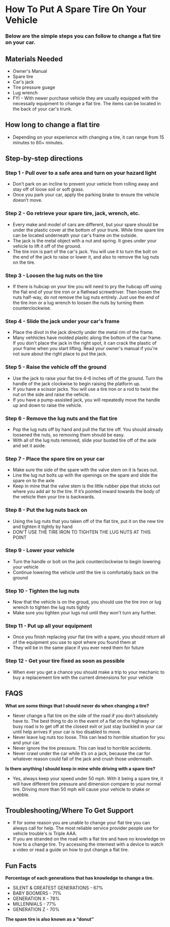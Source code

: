 <!-- Headings -->
# **How To Put A Spare Tire On Your Vehicle**


### **Below are the simple steps you can follow to change a flat tire on your car.**



## **Materials Needed**

* Owner's Manual
* Spare tire
* Car's jack
* Tire pressure guage
* Lug wrench
* FYI - With newer purchase vehicle they are usually equipped with the necessaily equipment to change a flat tire. The items can be located in the back of your car's trunk.

## **How long to change a flat tire**
* Depending on your experience with changing a tire, it can range from 15 minutes to 60+ minutes.


## **Step-by-step directions**
### **Step 1 - Pull over to a safe area and turn on your hazard light**
* Don’t park on an incline to prevent your vehicle from rolling away and stay off of loose soil or soft grass.
* Once you park your car, apply the parking brake to ensure the vehicle doesn’t move.

### **Step 2 - Go retrieve your spare tire, jack, wrench, etc.**
* Every make and model of cars are different, but your spare should be under the plastic cover at the bottom of your trunk. While time spare tire can be located underneath your car's frame on the outside.
* The jack is the metal object with a nut and spring. It goes under your vehicle to lift it off of the ground.
* The tire iron is part of the car's jack. You will use it to turn the bolt on the end of the jack to raise or lower it, and also to remove the lug nuts on the tire.

### **Step 3 - Loosen the lug nuts on the tire**
* If there is hubcap on your tire you will need to pry the hubcap off using the flat end of your tire iron or a flathead screwdriver. Then loosen the nuts half-way, do not remove the lug nuts entirely. Just use the end of the tire iron or a lug wrench to loosen the nuts by turning them counterclockwise.

### **Step 4 - Slide the jack under your car's frame**
* Place the divot in the jack directly under the metal rim of the frame.
* Many vehhicles have molded plastic along the bottom of the car frame. If you don't place the jack in the right spot, it can crack the plastic of your frame when you start lifting. Read your owner's manual if you're not sure about the right place to put the jack. 

### **Step 5 - Raise the vehicle off the ground**
* Use the jack to raise your flat tire 4–6 inches off of the ground. Turn the handle of the jack clockwise to begin raising the platform up. 
* If you have a scissor jacks. You will use a tire iron or a rod to twist the nut on the side and raise the vehicle. 
* If you have a pump-assisted jack, you will repeatedly move the handle up and down to raise the vehicle.

### **Step 6 - Remove the lug nuts and the flat tire**
* Pop the lug nuts off by hand and pull the flat tire off. You should already loosened the nuts, so removing them should be easy. 
* With all of the lug nuts removed, slide your busted tire off of the axle and set it aside.

### **Step 7 - Place the spare tire on your car**
* Make sure the side of the spare with the valve stem on it is faces out.
* Line the lug nut bolts up with the openings on the spare and slide the spare on to the axle 
* Keep in mine that the valve stem is the little rubber pipe that sticks out where you add air to the tire. If it’s pointed inward towards the body of the vehicle then your tire is backwards.

### **Step 8 - Put the lug nuts back on**
* Using the lug nuts that you taken off of the flat tire, put it on the new tire and tighten it tightly by hand 
* DON'T USE THE TIRE IRON TO TIGHTEN THE LUG NUTS AT THIS POINT

### **Step 9 - Lower your vehicle**
* Turn the handle or bolt on the jack counterclockwise to begin lowering your vehicle 
* Continue lowering the vehicle until the tire is comfortably back on the ground

### **Step 10 - Tighten the lug nuts**
* Now that the vehicle is on the groud, you should use the tire iron or lug wrench to tighten the lug nuts tightly 
* Make sure you tighten your lugs nut until they won't turn any further.

### **Step 11 - Put up all your equipment**
* Once you finish replacing your flat tire with a spare, you should return all of the equipment you use to spot where you found them at
* They will be in the same place if you ever need them for future 

### **Step 12 - Get your tire fixed as soon as possible**
* When ever you get a chance you should make a trip to your mechanic to buy a replacement tire with the current dimensions for your vehicle



## **FAQS**
**What are some things that I should never do when changing a tire?**
* Never change a flat tire on the side of the road if you don’t absolutely have to. The best thing to do in the event of a flat on the highway or busy road is to get off at the closest exit or just stay buckled in your car until help arrives if your car is too disabled to move.
* Never leave lug nuts too loose. This can lead to horrible situation for you and your car.
* Never ignore the tire pressure. This can lead to horrible accidents. 
* Never crawl under the car while it’s on a jack, because the car for whatever reason could fall of the jack and crush those underneath.

**Is there anything I should keep in mine while driving with a spare tire?**
* Yes, always keep your speed under 50 mph. With it being a spare tire, it will have different tire pressure and dimension compare to your normal tire. Driving more than 50 mph will cause your vehicle to shake or wobble. 


## **Troubleshooting/Where To Get Support**
* If for some reason you are unable to change your flat tire you can always call for help. The most reliable service provider people use for vehicle trouble's is Triple AAA. 
* If you are stranded on the road with a flat tire and have no knowledge on how to a change tire. Try accessing the internest with a device to watch a video or read a guide on how to put change a flat tire.

## **Fun Facts**

**Percentage of each generations that has knowledge to change a tire.**

* SILENT & GREATEST GENERATIONS - 67%
* BABY BOOMERS - 71%
* GENERATION X - 78%
* MILLENNIALS - 77%
* GENERATION Z - 70%

**The spare tire is also known as a “donut”**